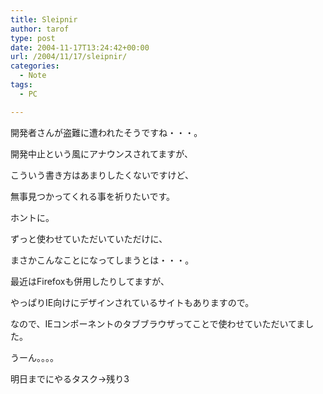 ```yaml
---
title: Sleipnir
author: tarof
type: post
date: 2004-11-17T13:24:42+00:00
url: /2004/11/17/sleipnir/
categories:
  - Note
tags:
  - PC

---
```

開発者さんが盗難に遭われたそうですね・・・。

開発中止という風にアナウンスされてますが、
  
こういう書き方はあまりしたくないですけど、
  
無事見つかってくれる事を祈りたいです。
  
ホントに。

ずっと使わせていただいていただけに、
  
まさかこんなことになってしまうとは・・・。

最近はFirefoxも併用したりしてますが、
  
やっぱりIE向けにデザインされているサイトもありますので。
  
なので、IEコンポーネントのタブブラウザってことで使わせていただいてました。

うーん。。。。

明日までにやるタスク→残り3